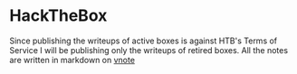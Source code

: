 # HackTheBox

Since publishing the writeups of active boxes is against HTB's Terms of Service I will be publishing only the writeups of retired boxes. All the notes are written in markdown on [vnote](https://github.com/vnotex/vnote)
